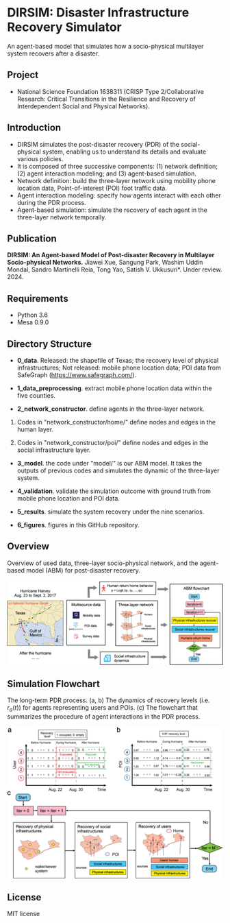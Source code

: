 # DIRSIM: Disaster Infrastructure Recovery Simulator 
An agent-based model that simulates how a socio-physical multilayer system recovers after a disaster.

## Project 
* National Science Foundation 1638311 (CRISP Type 2/Collaborative Research: Critical Transitions in the Resilience and Recovery of Interdependent Social and Physical Networks).

## Introduction

* DIRSIM simulates the post-disaster recovery (PDR) of the social-physical system, enabling us to understand its details and evaluate various policies.
* It is composed of three successive components: (1) network definition; (2) agent interaction modeling; and (3) agent-based simulation.
* Network definition: build the three-layer network using mobility phone location data, Point-of-interest (POI) foot traffic data.  
* Agent interaction modeling: specify how agents interact with each other during the PDR process.
* Agent-based simulation: simulate the recovery of each agent in the three-layer network temporally.

## Publication

**DIRSIM: An Agent-based Model of Post-disaster Recovery in Multilayer Socio-physical Networks.**
Jiawei Xue, Sangung Park, Washim Uddin Mondal, Sandro Martinelli Reia, Tong Yao, Satish V. Ukkusuri\*. Under review. 2024.

## Requirements
* Python 3.6
* Mesa 0.9.0

## Directory Structure

* **0_data**. Released: the shapefile of Texas; the recovery level of physical infrastructures; Not released: mobile phone location data; POI data from SafeGraph (https://www.safegraph.com/).

* **1_data_preprocessing**. extract mobile phone location data within the five counties.

* **2_network_constructor**. define agents in the three-layer network.

1. Codes in "network_constructor/home/" define nodes and edges in the human layer.

2. Codes in "network_constructor/poi/" define nodes and edges in the social infrastructure layer.

* **3_model**. the code under "model/" is our ABM model. It takes the outputs of previous codes and simulates the dynamic of the three-layer system.

* **4_validation**. validate the simulation outcome with ground truth from mobile phone location and POI data.
   
* **5_results**. simulate the system recovery under the nine scenarios.

* **6_figures**. figures in this GitHub repository.

## Overview
Overview of used data, three-layer socio-physical network, and the agent-based model (ABM) for post-disaster recovery.
<p align="center">
  <img src="https://github.com/JiaweiXue/DIRSIM/blob/main/6_figures/overview.png" width="700">
</p>

## Simulation Flowchart
The long-term PDR process. (a, b) The dynamics of recovery levels (i.e. $r_{a}(t)$) for agents representing users and POIs. (c) The flowchart that summarizes the procedure of agent interactions in the PDR process.
<p align="center">
  <img src="https://github.com/JiaweiXue/DIRSIM/blob/main/6_figures/simulation-flowchart.png" width="600">
</p>

## License
MIT license
